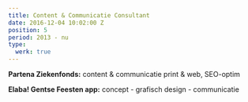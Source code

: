 ```yaml
---
title: Content & Communicatie Consultant
date: 2016-12-04 10:02:00 Z
position: 5
period: 2013 - nu
type:
  werk: true
---
```


**Partena Ziekenfonds:** content & communicatie print & web, SEO-optim

**Elaba! Gentse Feesten app:** concept - grafisch design - communicatie
